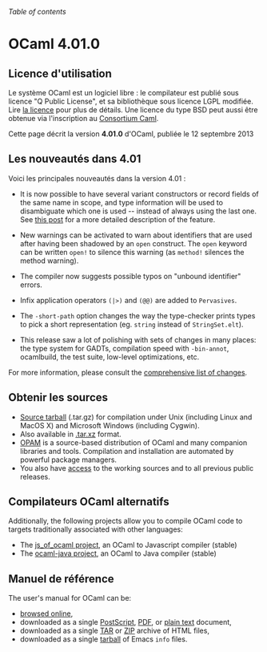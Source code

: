 <!-- ((! set title OCaml 4.01.0 !)) -->

*Table of contents*

# OCaml 4.01.0

## Licence d'utilisation

  Le système OCaml est un logiciel libre : le compilateur est publié
sous licence "Q Public License", et sa bibliothèque sous licence LGPL
modifiée. Lire [la licence](/docs/license.html) pour plus de détails.
Une licence du type BSD peut aussi être obtenue via l'inscription au
[Consortium Caml](/consortium/).

Cette page décrit la version **4.01.0** d'OCaml, publiée le 12 septembre 2013

## Les nouveautés dans 4.01

Voici les principales nouveautés dans la version 4.01 :

-   It is now possible to have several variant constructors or record
    fields of the same name in scope, and type information will be used
    to disambiguate which one is used -- instead of always using the
    last one. See [this
    post](http://www.lexifi.com/blog/type-based-selection-label-and-constructors)
    for a more detailed description of the feature.

-   New warnings can be activated to warn about identifiers that are
    used after having been shadowed by an `open` construct. The `open`
    keyword can be written `open!` to silence this warning (as `method!`
    silences the method warning).

-   The compiler now suggests possible typos on "unbound identifier"
    errors.

-   Infix application operators `(|>)` and `(@@)` are added to
    `Pervasives`.

-   The `-short-path` option changes the way the type-checker prints
    types to pick a short representation (eg. `string` instead of
    `StringSet.elt`).

-   This release saw a lot of polishing with sets of changes in many
    places: the type system for GADTs, compilation speed with
    `-bin-annot`, ocamlbuild, the test suite, low-level optimizations,
    etc.

For more information, please consult the [comprehensive list of
changes](http://caml.inria.fr/pub/distrib/ocaml-4.01/notes/Changes).

## Obtenir les sources

-   [Source tarball](http://caml.inria.fr/pub/distrib/ocaml-4.01/ocaml-4.01.0.tar.gz)
    (.tar.gz) for compilation under Unix (including Linux and MacOS X)
    and Microsoft Windows (including Cygwin).
-   Also available in
    [.tar.xz](http://caml.inria.fr/pub/distrib/ocaml-4.01/ocaml-4.01.0.tar.xz) format.
-   [OPAM](https://opam.ocaml.org/) is a source-based distribution of
    OCaml and many companion libraries and tools. Compilation and
    installation are automated by powerful package managers.
-   You also have [access](index.html) to the working
 sources and to all previous public releases.

## Compilateurs OCaml alternatifs

Additionally, the following projects allow you to compile OCaml code to
targets traditionally associated with other languages:

* The [js_of_ocaml project](http://ocsigen.org/js_of_ocaml/), an
 OCaml to Javascript compiler (stable)
* The [ocaml-java project](http://ocamljava.x9c.fr/), an OCaml to Java
 compiler (stable)

## Manuel de référence

The user's manual for OCaml can be:

-   [browsed online](http://caml.inria.fr/pub/docs/manual-ocaml-4.01/index.html),
-   downloaded as a single
    [PostScript](http://caml.inria.fr/pub/distrib/ocaml-4.01/ocaml-4.01-refman.ps.gz),
    [PDF](http://caml.inria.fr/pub/distrib/ocaml-4.01/ocaml-4.01-refman.pdf), or [plain
    text](http://caml.inria.fr/pub/distrib/ocaml-4.01/ocaml-4.01-refman.txt) document,
-   downloaded as a single
    [TAR](http://caml.inria.fr/pub/distrib/ocaml-4.01/ocaml-4.01-refman-html.tar.gz) or
    [ZIP](http://caml.inria.fr/pub/distrib/ocaml-4.01/ocaml-4.01-refman-html.zip) archive
    of HTML files,
-   downloaded as a single
    [tarball](http://caml.inria.fr/pub/distrib/ocaml-4.01/ocaml-4.01-refman.info.tar.gz)
    of Emacs `info` files.


